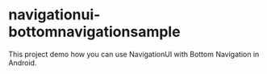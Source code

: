 # navigationui-bottomnavigationsample
This project demo how you can use NavigationUI with Bottom Navigation in Android.
